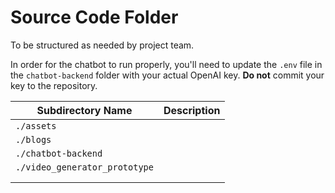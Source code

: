 # Source Code Folder

To be structured as needed by project team.

In order for the chatbot to run properly, you'll need to update the `.env` file in the `chatbot-backend` folder with your actual OpenAI key. **Do not** commit your key to the repository.

| Subdirectory Name             | Description |
| ------------------------------ | ----------- |
| `./assets`                     |             |
| `./blogs`                      |             |
| `./chatbot-backend`            |             |
| `./video_generator_prototype`  |             |
|                                |             |
|                                |             |
